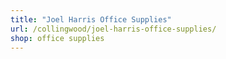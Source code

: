 ```yaml
---
title: "Joel Harris Office Supplies"
url: /collingwood/joel-harris-office-supplies/
shop: office supplies
---
```

